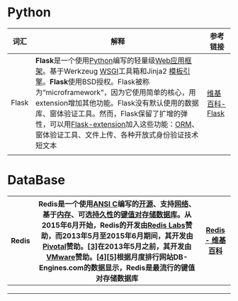 # Python
| 词汇 | 解释 | 参考链接 |
| ------ | ------ | ------ |
| Flask | **Flask**是一个使用[Python](https://zh.wikipedia.org/wiki/Python)编写的轻量级[Web应用框架](https://zh.wikipedia.org/wiki/Web%E5%BA%94%E7%94%A8%E6%A1%86%E6%9E%B6)。基于Werkzeug [WSGI](https://zh.wikipedia.org/wiki/WSGI)工具箱和Jinja2 [模板引擎](https://zh.wikipedia.org/wiki/%E6%A8%A1%E6%9D%BF%E5%BC%95%E6%93%8E)。**Flask**使用BSD授权。Flask被称为“microframework”，因为它使用简单的核心，用extension增加其他功能。Flask没有默认使用的数据库、窗体验证工具。然而，Flask保留了扩增的弹性，可以用[Flask-extension](http://flask.pocoo.org/extensions/)加入这些功能：[ORM](https://zh.wikipedia.org/wiki/%E5%B0%8D%E8%B1%A1%E9%97%9C%E4%BF%82%E6%98%A0%E5%B0%84)、窗体验证工具、文件上传、各种开放式身份验证技术短文本 | [维基百科-Flask](<https://zh.wikipedia.org/wiki/Flask>) |
|  |  |  |

# DataBase
| Redis | **Redis**是一个使用[ANSI C](https://zh.wikipedia.org/wiki/ANSI_C)编写的[开源](https://zh.wikipedia.org/wiki/%E5%BC%80%E6%BA%90)、支持[网络](https://zh.wikipedia.org/wiki/%E7%94%B5%E8%84%91%E7%BD%91%E7%BB%9C)、基于[内存](https://zh.wikipedia.org/wiki/%E5%86%85%E5%AD%98)、可选[持久性](https://zh.wikipedia.org/w/index.php?title=%E6%8C%81%E4%B9%85%E6%80%A7_(%E6%95%B0%E6%8D%AE%E5%BA%93)&action=edit&redlink=1)的[键值对存储数据库](https://zh.wikipedia.org/w/index.php?title=%E9%94%AE%E5%80%BC-%E5%80%BC%E6%95%B0%E6%8D%AE%E5%BA%93&action=edit&redlink=1)。从2015年6月开始，Redis的开发由[Redis Labs](https://zh.wikipedia.org/w/index.php?title=Redis_Labs&action=edit&redlink=1)赞助，而2013年5月至2015年6月期间，其开发由[Pivotal](https://zh.wikipedia.org/wiki/Pivotal)赞助。[[3\]](https://zh.wikipedia.org/wiki/Redis#cite_note-3)在2013年5月之前，其开发由[VMware](https://zh.wikipedia.org/wiki/VMware)赞助。[[4\]](https://zh.wikipedia.org/wiki/Redis#cite_note-4)[[5\]](https://zh.wikipedia.org/wiki/Redis#cite_note-5)根据月度排行网站DB-Engines.com的数据显示，Redis是最流行的键值对存储数据库 | [Redis - 维基百科](<https://zh.wikipedia.org/wiki/Redis>) |
| ----- | ------------------------------------------------------------ | --------------------------------------------------------- |
|       |                                                              |                                                           |
|       |                                                              |                                                           |
|       |                                                              |                                                           |

